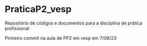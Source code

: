 # PraticaP2_vesp
Repositório de códigos e documentos para a disciplina de prática profissional

Primeiro commit na aula de PP2 em vesp em 7/08/23
